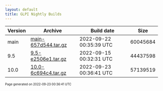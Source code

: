 ```yaml
---
layout: default
title: GLPI Nightly Builds
---
```


Version|Archive|Build date|Size
---|---|---|---
main|[main-657d544.tar.gz](main-657d544.tar.gz)|2022-09-22 00:35:39 UTC|60045684
9.5|[9.5-e2506e1.tar.gz](9.5-e2506e1.tar.gz)|2022-09-15 00:32:31 UTC|44437598
10.0|[10.0-6c694c4.tar.gz](10.0-6c694c4.tar.gz)|2022-09-23 00:36:41 UTC|57139519

<font size="1">Page generated on 2022-09-23 00:36:41 UTC</font>
